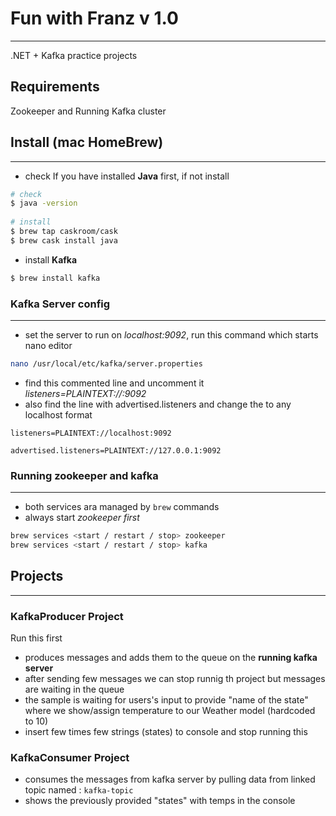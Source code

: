 # Fun with Franz v 1.0

---

.NET + Kafka practice projects

## Requirements
Zookeeper and Running Kafka cluster

## Install (mac HomeBrew)

---
- check If you have installed **Java** first, if not install 
```bash
# check
$ java -version
 
# install
$ brew tap caskroom/cask
$ brew cask install java
```
- install **Kafka**
```bash
$ brew install kafka
```

### Kafka Server config

---
- set the server to run on *localhost:9092*, run this command which starts nano editor
```bash
nano /usr/local/etc/kafka/server.properties
```
- find this commented line and uncomment it  *listeners=PLAINTEXT://:9092*
- also find the line with advertised.listeners and change the to any localhost format
``` text
listeners=PLAINTEXT://localhost:9092

advertised.listeners=PLAINTEXT://127.0.0.1:9092
```  

### Running zookeeper and kafka

---
- both services ara managed by `brew` commands
- always start *zookeeper first*
```bash
brew services <start / restart / stop> zookeeper
brew services <start / restart / stop> kafka
```

## Projects

---
### KafkaProducer Project
Run this first
 - produces messages and adds them to the queue on the **running kafka server**
 - after sending few messages we can stop runnig th project but messages are waiting in the queue
 - the sample is waiting for users's input to provide "name of the state" where we show/assign temperature to our Weather model (hardcoded to 10) 
 - insert few times few strings (states) to console and  stop running this


### KafkaConsumer Project
 - consumes the messages from kafka server by pulling data from linked topic named : `kafka-topic`
 - shows the previously provided "states" with temps in the console
